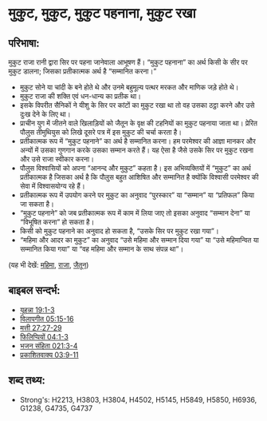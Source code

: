 # मुकुट, मुकुट, मुकुट पहनाना, मुकुट रखा #

## परिभाषा: ##

मुकुट राजा रानी द्वारा सिर पर पहना जानेवाला आभूषण हैं। “मुकुट पहनाना” का अर्थ किसी के सीर पर मुकुट डालना; जिसका प्रतीकात्मक अर्थ है “सम्मानित करना।”

* मुकुट सोने या चांदी के बने होते थे और उनमे बहुमूल्य पत्थर मरकत  और माणिक जड़े होते थे।
* मुकुट राजा की शक्ति एवं धन-धान्य का प्रतीक था।
* इसके विपरीत सैनिकों ने यीशु के सिर पर कांटों का मुकुट रखा था तो वह उसका ठट्ठा करने और उसे दुःख देने के लिए था।
* प्राचीन युग में जीतने वाले खिलाड़ियों को जैतून के वृक्ष की टहनियों का मुकुट पहनाया जाता था। प्रेरित पौलुस तीमुथियुस को लिखे दूसरे पत्र में इस मुकुट की चर्चा करता है।
* प्रतीकात्मक रूप में “मुकुट पहनाने” का अर्थ है सम्मानित करना। हम परमेश्वर की आज्ञा मानकर और अन्यों में उसका गुणगान करके उसका सम्मान करते हैं। यह ऐसा है जैसे उसके सिर पर मुकुट रखना और उसे राजा स्वीकार करना।
* पौलुस विश्वासियों को अपना “आनन्द और मुकुट” कहता है। इस अभिव्यक्तियों में “मुकुट” का अर्थ प्रतीकात्मक है जिसका अर्थ है कि पौलुस बहुत आशिषित और सम्मानित है क्योंकि विश्वासी परमेश्वर की सेवा में विश्वासयोग्य रहे हैं।
* प्रतीकात्मक रूप में उपयोग करने पर मुकुट का अनुवाद “पुरस्कार” या “सम्मान” या “प्रतिफल” किया जा सकता है।
* “मुकुट पहनाने” को जब प्रतीकात्मक रूप में काम में लिया जाए तो इसका अनुवाद “सम्मान देना” या “विभूषित करना” हो सकता है।
* किसी को मुकुट पहनाने का अनुवाद हो सकता है, “उसके सिर पर मुकुट रखा गया”।
* “महिमा और आदर का मुकुट”  का अनुवाद “उसे महिमा और सम्मान दिया गया” या “उसे महिमान्वित या सम्मानित किया गया” या “वह महिमा और सम्मान के साथ संपन्न था”।

(यह भी देखें: [महिमा](../kt/glory.md), [राजा](../other/king.md), [जैतून](../other/olive.md))

## बाइबल सन्दर्भ: ##

* [यूहन्ना 19:1-3](rc://hi/tn/help/jhn/19/01)
* [विलापगीत 05:15-16](rc://hi/tn/help/lam/05/15)
* [मत्ती 27:27-29](rc://hi/tn/help/mat/27/27)
* [फिलिप्पियों 04:1-3](rc://hi/tn/help/php/04/01)
* [भजन संहिता 021:3-4](rc://hi/tn/help/psa/021/003)
* [प्रकाशितवाक्य 03:9-11](rc://hi/tn/help/rev/03/09)

## शब्द तथ्य: ##

* Strong's: H2213, H3803, H3804, H4502, H5145, H5849, H5850, H6936, G1238, G4735, G4737

